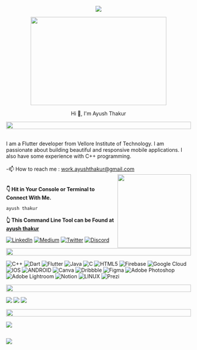<p align="center">
<img src="https://readme-typing-svg.herokuapp.com?font=Orbitron&size=40&color=%2379A500&height=67&duration=3000&center=true&lines=%F0%9F%85%B6%F0%9F%86%81%F0%9F%85%B4%F0%9F%85%B4%F0%9F%86%83%F0%9F%85%B8%F0%9F%85%BD%F0%9F%85%B6%F0%9F%86%82">
   
<!--🖼️RICK-->
<p align="center">
<img src="https://c.tenor.com/p7IgwS17V0sAAAAC/rtj-rick-and-morty.gif" height="240" width="370">
   
<p align="center">Hi 👋, I'm Ayush Thakur</p>

<!--📏LINE--><img src="https://i.imgur.com/dBaSKWF.gif" height="20" width="100%">
<br> I am a Flutter developer from Vellore Institute of Technology. I am passionate about building beautiful and responsive mobile applications. I also have some experience with C++ programming.<br><br>-📫 How to reach me : work.ayushthakur@gmail.com
<img align='right' src="https://media.giphy.com/media/M9gbBd9nbDrOTu1Mqx/giphy.gif" width="200" height="200">
   
<br>
<b>👇 Hit in Your Console or Terminal to Connect With Me.</b>

```bash
ayush thakur
```
**👆 This Command Line Tool can be Found at [ayush thakur](https://github.com/ayushhthakurr)**

[![LinkedIn](https://img.shields.io/badge/LinkedIn-%230077B5.svg?logo=linkedin&logoColor=white)](https://www.linkedin.com/in/ayush-thakur-1b1127221/) 
[![Medium](https://img.shields.io/badge/Medium-12100E?logo=medium&logoColor=white)](https://medium.com/@https://medium.com/@thakurayush817)
[![Twitter](https://img.shields.io/badge/Twitter-%231DA1F2.svg?logo=Twitter&logoColor=white)](https://twitter.com/AyushhThakurr) 
[![Discord](https://img.shields.io/badge/Discord-%237289DA.svg?logo=discord&logoColor=white)](https://discord.gg/.ayushthakur)

<p align="center">
<img src="https://i.imgur.com/dBaSKWF.gif" height="20" width="100%">
     
 ![C++](https://img.shields.io/badge/c++-%2300599C.svg?style=flat-square&logo=c%2B%2B&logoColor=white) ![Dart](https://img.shields.io/badge/dart-%230175C2.svg?style=flat-square&logo=dart&logoColor=white) ![Flutter](https://img.shields.io/badge/Flutter-%2302569B.svg?style=flat-square&logo=Flutter&logoColor=white) ![Java](https://img.shields.io/badge/java-%23ED8B00.svg?style=flat-square&logo=java&logoColor=white) ![C](https://img.shields.io/badge/c-%2300599C.svg?style=flat-square&logo=c&logoColor=white) ![HTML5](https://img.shields.io/badge/html5-%23E34F26.svg?style=flat-square&logo=html5&logoColor=white) ![Firebase](https://img.shields.io/badge/firebase-%23039BE5.svg?style=flat-square&logo=firebase) ![Google Cloud](https://img.shields.io/badge/Google%20Cloud-%234285F4.svg?style=flat-square&logo=google-cloud&logoColor=white) ![IOS](https://img.shields.io/badge/IOS-%2320232a.svg?style=flat-square&logo=apple&logoColor=white) ![ANDROID](https://img.shields.io/badge/android-%2320232a.svg?style=flat-square&logo=android&logoColor=%a4c639) ![Canva](https://img.shields.io/badge/Canva-%2300C4CC.svg?style=flat-square&logo=Canva&logoColor=white) ![Dribbble](https://img.shields.io/badge/Dribbble-EA4C89?style=flat-square&logo=dribbble&logoColor=white) 	![Figma](https://img.shields.io/badge/figma-%23F24E1E.svg?style=flat-square&logo=figma&logoColor=white) ![Adobe Photoshop](https://img.shields.io/badge/adobephotoshop-%2331A8FF.svg?style=flat-square&logo=adobephotoshop&logoColor=white) ![Adobe Lightroom](https://img.shields.io/badge/Adobe%20Lightroom-31A8FF.svg?style=flat-square&logo=Adobe%20Lightroom&logoColor=white) ![Notion](https://img.shields.io/badge/Notion-%23000000.svg?style=flat-square&logo=notion&logoColor=white) ![LINUX](https://img.shields.io/badge/Linux-FCC624?style=flat-square&logo=linux&logoColor=black) ![Prezi](https://img.shields.io/badge/Prezi-%23000000.svg?style=flat-square&logo=Prezi&logoColor=white)
   
<p align="center">
<img src="https://i.imgur.com/dBaSKWF.gif" height="20" width="100%">

  
![](http://github-profile-summary-cards.vercel.app/api/cards/profile-details?username=ayushhthakurr&theme=radical)
  ![](http://github-profile-summary-cards.vercel.app/api/cards/repos-per-language?username=ayushhthakurr&theme=moonlight)
 ![](http://github-profile-summary-cards.vercel.app/api/cards/most-commit-language?username=ayushhthakurr&theme=moonlight)
   
   
<p align="center">
<img src="https://i.imgur.com/dBaSKWF.gif" height="20" width="100%">
      
![](https://github-profile-trophy.vercel.app/?username=ayushhthakurr&theme=radical&no-frame=true&no-bg=false&margin-w=4)
  
##
![](https://komarev.com/ghpvc/?username=ayushhthakurr&color=blue) 



